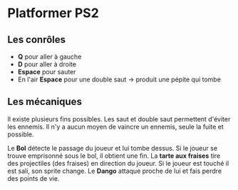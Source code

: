 # Platformer PS2 

## Les conrôles
- **Q** pour aller à gauche
- **D** pour aller à droite
- **Espace** pour sauter
- En l'air **Espace** pour une double saut -> produit une pépite qui tombe

## Les mécaniques
Il existe plusieurs fins possibles.
Les saut et double saut permettent d'éviter les ennemis.
Il n'y a aucun moyen de vaincre un ennemis, seule la fuite et possible.

Le **Bol** détecte le passage du joueur et lui tombe dessus. Si le joueur se trouve emprisonné sous le bol, il obtient une fin.
La **tarte aux fraises** tire des projectiles (des fraises) en direction du joueur. Si le joueur est touché il est sali, son sprite change.
Le **Dango** attaque proche de lui et fais perdre des points de vie.
